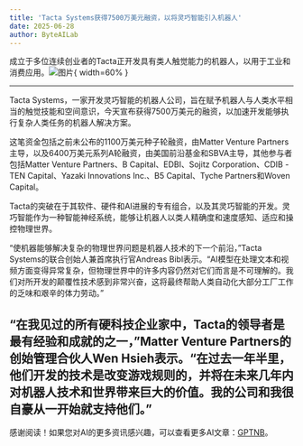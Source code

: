 ```yaml
---
title: 'Tacta Systems获得7500万美元融资，以将灵巧智能引入机器人'
date: 2025-06-28
author: ByteAILab
---
```


成立于多位连续创业者的Tacta正开发具有类人触觉能力的机器人，以用于工业和消费应用。![图片](https://ai-techpark.com/wp-content/uploads/Tacta-Systems.jpg){ width=60% }

---
Tacta Systems，一家开发灵巧智能的机器人公司，旨在赋予机器人与人类水平相当的触觉技能和空间意识，今天宣布获得7500万美元的融资，以加速开发能够执行复杂人类任务的机器人解决方案。

这笔资金包括之前未公布的1100万美元种子轮融资，由Matter Venture Partners主导，以及6400万美元系列A轮融资，由美国前沿基金和SBVA主导，其他参与者包括Matter Venture Partners、B Capital、EDBI、Sojitz Corporation、CDIB -TEN Capital、Yazaki Innovations Inc.、B5 Capital、Tyche Partners和Woven Capital。

Tacta的突破在于其软件、硬件和AI进展的专有组合，以及其灵巧智能的开发。灵巧智能作为一种智能神经系统，能够让机器人以类人精确度和速度感知、适应和操控物理世界。

“使机器能够解决复杂的物理世界问题是机器人技术的下一个前沿，”Tacta Systems的联合创始人兼首席执行官Andreas Bibl表示。“AI模型在处理文本和视频方面变得异常复杂，但物理世界中的许多内容仍然对它们而言是不可理解的。我们对所开发的颠覆性技术感到非常兴奋，这将最终帮助人类自动化大部分工厂工作的乏味和艰辛的体力劳动。”

“在我见过的所有硬科技企业家中，Tacta的领导者是最有经验和成就的之一，”Matter Venture Partners的创始管理合伙人Wen Hsieh表示。“在过去一年半里，他们开发的技术是改变游戏规则的，并将在未来几年内对机器人技术和世界带来巨大的价值。我的公司和我很自豪从一开始就支持他们。”
---
感谢阅读！如果您对AI的更多资讯感兴趣，可以查看更多AI文章：[GPTNB](https://gptnb.com)。